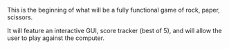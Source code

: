 This is the beginning of what will be a fully functional game of rock, paper, scissors.

It will feature an interactive GUI, score tracker (best of 5), and will allow the user to play against the computer.